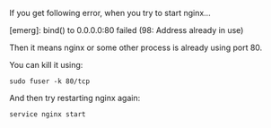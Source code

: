 If you get following error, when you try to start nginx…

[emerg]: bind() to 0.0.0.0:80 failed (98: Address already in use)

Then it means nginx or some other process is already using port 80.

You can kill it using:
```
sudo fuser -k 80/tcp
```
And then try restarting nginx again:
```
service nginx start
```
